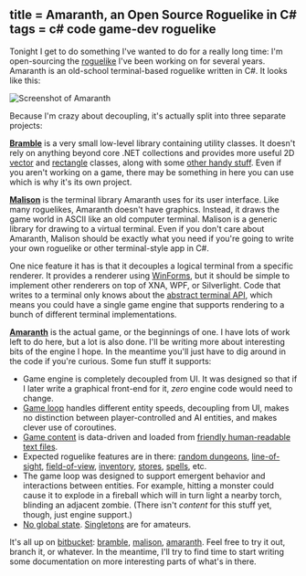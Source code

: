 title = Amaranth, an Open Source Roguelike in C#
tags = c# code game-dev roguelike
---
Tonight I get to do something I've wanted to do for a really long time: I'm
open-sourcing the [roguelike](http://en.wikipedia.org/wiki/Roguelike) I've been working on for several years.
Amaranth is an old-school terminal-based roguelike written in C#. It looks
like this:


![Screenshot of Amaranth](http://journal.stuffwithstuff.com/wp-content/uploads/2010/06/amaranth.png "amaranth")


Because I'm crazy about decoupling, it's actually split into three separate
projects:

**[Bramble](http://bitbucket.org/munificent/bramble)** is a very small low-level library containing utility classes. It doesn't rely on anything beyond core .NET collections and provides more useful 2D [vector](http://bitbucket.org/munificent/bramble/src/tip/Bramble.Core/Vec.cs) and [rectangle](http://bitbucket.org/munificent/bramble/src/tip/Bramble.Core/Rect.cs) classes, along with some [other handy stuff](http://bitbucket.org/munificent/bramble/src/tip/Bramble.Core/Int32Extensions.cs). Even if you aren't working on a game, there may be something in here you can use which is why it's its own project.


**[Malison](http://bitbucket.org/munificent/malison)** is the terminal library Amaranth uses for its user interface. Like many roguelikes, Amaranth doesn't have graphics. Instead, it draws the game world in ASCII like an old computer terminal. Malison is a generic library for drawing to a virtual terminal. Even if you don't care about Amaranth, Malison should be exactly what you need if you're going to write your own roguelike or other terminal-style app in C#.


One nice feature it has is that it decouples a logical terminal from a
specific renderer. It provides a renderer using [WinForms](http://bitbucket.org/munificent/malison/src/tip/Malison.WinForms/), but it should
be simple to implement other renderers on top of XNA, WPF, or Silverlight.
Code that writes to a terminal only knows about the [abstract terminal
API](http://bitbucket.org/munificent/malison/src/tip/Malison.Core/ITerminal.cs), which means you could have a single game engine that supports
rendering to a bunch of different terminal implementations.


**[Amaranth](http://bitbucket.org/munificent/amaranth)** is the actual game, or the beginnings of one. I have lots of work left to do here, but a lot is also done. I'll be writing more about interesting bits of the engine I hope. In the meantime you'll just have to dig around in the code if you're curious. Some fun stuff it supports:


  * Game engine is completely decoupled from UI. It was designed so that if I later write a graphical front-end for it, _zero_ engine code would need to change.
  * [Game loop][57] handles different entity speeds, decoupling from UI, makes no distinction between player-controlled and AI entities, and makes clever use of coroutines.
  * [Game content](http://bitbucket.org/munificent/amaranth/src/tip/Amaranth.Data/Data/) is data-driven and loaded from [friendly human-readable text files](http://bitbucket.org/munificent/amaranth/src/tip/Amaranth.Data/Data/Monsters/J%20-%20Jelly.txt).
  * Expected roguelike features are in there: [random dungeons](http://bitbucket.org/munificent/amaranth/src/tip/Amaranth.Engine/Classes/Dungeon/Generation/FeatureCreepGenerator.cs), [line-of-sight](http://bitbucket.org/munificent/amaranth/src/2fc3311d903f/Amaranth.Engine/Classes/Los.cs), [field-of-view](http://bitbucket.org/munificent/amaranth/src/2fc3311d903f/Amaranth.Engine/Classes/Fov.cs), [inventory](http://bitbucket.org/munificent/amaranth/src/2fc3311d903f/Amaranth.Engine/Classes/Things/Items/Inventory.cs), [stores](http://bitbucket.org/munificent/amaranth/src/2fc3311d903f/Amaranth.Engine/Classes/Dungeon/Town/), [spells](http://bitbucket.org/munificent/amaranth/src/2fc3311d903f/Amaranth.Engine/Classes/Processing/Actions/Magic/), etc.
  * The game loop was designed to support emergent behavior and interactions between entities. For example, hitting a monster could cause it to explode in a fireball which will in turn light a nearby torch, blinding an adjacent zombie. (There isn't _content_ for this stuff yet, though, just engine support.)
  * [No global state](http://bitbucket.org/munificent/amaranth/src/2fc3311d903f/Amaranth.Engine/Classes/Content/Content.cs). [Singletons](http://gameprogrammingpatterns.com/singleton.html) are for amateurs.

   [57]: http://bitbucket.org/munificent/amaranth/src/tip/Amaranth.Engine/Classes/Game.cs#cl-255

It's all up on [bitbucket](http://bitbucket.org): [bramble](http://bitbucket.org/munificent/bramble), [malison](http://bitbucket.org/munificent/malison), [amaranth](http://bitbucket.org/munificent/amaranth).
Feel free to try it out, branch it, or whatever. In the meantime, I'll try to
find time to start writing some documentation on more interesting parts of
what's in there.

